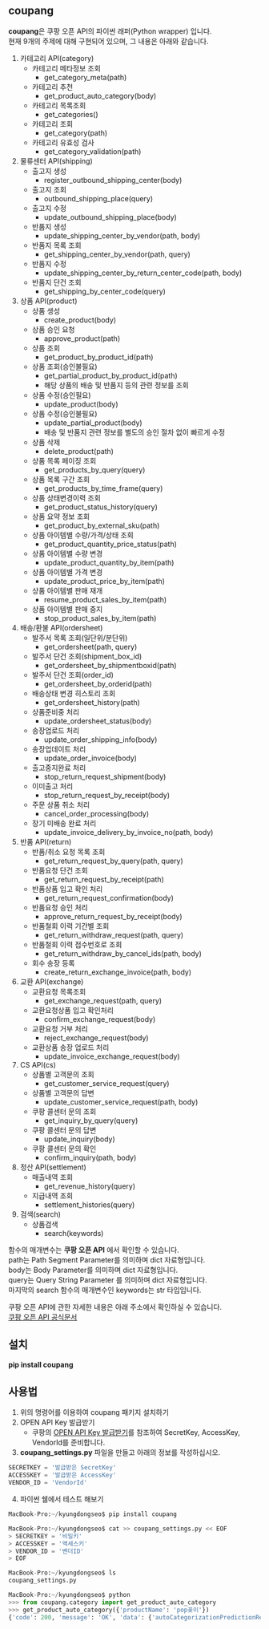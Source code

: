 coupang
-------
**coupang**은 쿠팡 오픈 API의 파이썬 래퍼(Python wrapper) 입니다.   
현재 9개의 주제에 대해 구현되어 있으며, 그 내용은 아래와 같습니다.      
1. 카테고리 API(category)
    - 카테고리 메타정보 조회
        * get_category_meta(path)
    - 카테고리 추천
        * get_product_auto_category(body)
    - 카테고리 목록조회
        * get_categories()
    - 카테고리 조회
        * get_category(path)
    - 카테고리 유효성 검사
        * get_category_validation(path)
2. 물류센터 API(shipping)
    - 출고지 생성
        * register_outbound_shipping_center(body)
    - 출고지 조회
        * outbound_shipping_place(query)
    - 출고지 수정
        * update_outbound_shipping_place(body)
    - 반품지 생성
        * update_shipping_center_by_vendor(path, body)
    - 반품지 목록 조회
        * get_shipping_center_by_vendor(path, query)
    - 반품지 수정
        * update_shipping_center_by_return_center_code(path, body)
    - 반품지 단건 조회
        * get_shipping_by_center_code(query)
3. 상품 API(product)
    - 상품 생성
        * create_product(body)
    - 상품 승인 요청
        * approve_product(path)
    - 상품 조회
        * get_product_by_product_id(path)
    - 상품 조회(승인불필요)
        * get_partial_product_by_product_id(path)
        * 해당 상품의 배송 및 반품지 등의 관련 정보를 조회
    - 상품 수정(승인필요)
        * update_product(body)
    - 상품 수정(승인불필요)
        * update_partial_product(body)
        * 배송 및 반품지 관련 정보를 별도의 승인 절차 없이 빠르게 수정
    - 상품 삭제
        * delete_product(path)
    - 상품 목록 페이징 조회
        * get_products_by_query(query)
    - 상품 목록 구간 조회
        * get_products_by_time_frame(query)
    - 상품 상태변경이력 조회
        * get_product_status_history(query)
    - 상품 요약 정보 조회
        * get_product_by_external_sku(path)
    - 상품 아이템별 수량/가격/상태 조회
        * get_product_quantity_price_status(path)
    - 상품 아이템별 수량 변경
        * update_product_quantity_by_item(path)
    - 상품 아이템별 가격 변경
        * update_product_price_by_item(path)
    - 상품 아이템별 판매 재개
        * resume_product_sales_by_item(path)
    - 상품 아이템별 판매 중지
        * stop_product_sales_by_item(path)
4. 배송/환불 API(ordersheet)
    - 발주서 목록 조회(일단위/분단위)
        * get_ordersheet(path, query)
    - 발주서 단건 조회(shipment_box_id)
        * get_ordersheet_by_shipmentboxid(path)
    - 발주서 단건 조회(order_id)
        * get_ordersheet_by_orderid(path)
    - 배송상태 변경 히스토리 조회
        * get_ordersheet_history(path)
    - 상품준비중 처리
        * update_ordersheet_status(body)
    - 송장업로드 처리
        * update_order_shipping_info(body)
    - 송장업데이트 처리
        * update_order_invoice(body)
    - 출고중지완료 처리
        * stop_return_request_shipment(body)
    - 이미출고 처리
        * stop_return_request_by_receipt(body)
    - 주문 상품 취소 처리
        * cancel_order_processing(body)
    - 장기 미배송 완료 처리
        * update_invoice_delivery_by_invoice_no(path, body)
5. 반품 API(return)
    - 반품/취소 요청 목록 조회
        * get_return_request_by_query(path, query)
    - 반품요청 단건 조회
        * get_return_request_by_receipt(path)
    - 반품상품 입고 확인 처리
        * get_return_request_confirmation(body)
    - 반품요청 승인 처리
        * approve_return_request_by_receipt(body)
    - 반품철회 이력 기간별 조회
        * get_return_withdraw_request(path, query)
    - 반품철회 이력 접수번호로 조회
        * get_return_withdraw_by_cancel_ids(path, body)
    - 회수 송장 등록
        * create_return_exchange_invoice(path, body)
6. 교환 API(exchange)
    - 교환요청 목록조회
        * get_exchange_request(path, query)
    - 교환요청상품 입고 확인처리
        * confirm_exchange_request(body)
    - 교환요청 거부 처리
        * reject_exchange_request(body)
    - 교환상품 송장 업로드 처리
        * update_invoice_exchange_request(body)
7. CS API(cs)
    - 상품별 고객문의 조회
        * get_customer_service_request(query)
    - 상품별 고객문의 답변
        * update_customer_service_request(path, body)
    - 쿠팡 콜센터 문의 조회
        * get_inquiry_by_query(query)
    - 쿠팡 콜센터 문의 답변
        * update_inquiry(body)
    - 쿠팡 콜센터 문의 확인
        * confirm_inquiry(path, body)
8. 정산 API(settlement)
    - 매출내역 조회
        * get_revenue_history(query)
    - 지급내역 조회
        * settlement_histories(query)
9. 검색(search)
    - 상품검색
        * search(keywords)
     
함수의 매개변수는 **쿠팡 오픈 API** 에서 확인할 수 있습니다.    
path는 Path Segment Parameter를 의미하며 dict 자료형입니다.    
body는 Body Parameter를 의미하며 dict 자료형입니다.    
query는 Query String Parameter 를 의미하며 dict 자료형입니다.    
마지막의 search 함수의 매개변수인 keywords는 str 타입입니다.    
     
쿠팡 오픈 API에 관한 자세한 내용은 아래 주소에서 확인하실 수 있습니다.   
[쿠팡 오픈 API 공식문서](https://developers.coupang.com/hc/ko)    

설치
----
**pip install coupang**   

사용법
-----
1. 위의 명령어를 이용하여 coupang 패키지 설치하기
2. OPEN API Key 발급받기
    - 쿠팡의 [OPEN API Key 발급받기](https://developers.coupang.com/hc/ko/articles/360033980613)를 참조하여 SecretKey, AccessKey, VendorId를 준비합니다. 
3. **coupang_settings.py** 파일을 만들고 아래의 정보를 작성하십시오.    
```python
SECRETKEY = '발급받은 SecretKey'
ACCESSKEY = '발급받은 AccessKey'
VENDOR_ID = 'VendorId'
```
4. 파이썬 쉘에서 테스트 해보기
```python
MacBook-Pro:~/kyungdongseo$ pip install coupang

MacBook-Pro:~/kyungdongseo$ cat >> coupang_settings.py << EOF 
> SECRETKEY = '비밀키'
> ACCESSKEY = '액세스키'
> VENDOR_ID = '벤더ID'
> EOF

MacBook-Pro:~/kyungdongseo$ ls
coupang_settings.py   

MacBook-Pro:~/kyungdongseo$ python
>>> from coupang.category import get_product_auto_category
>>> get_product_auto_category({'productName': 'pop꽂이'})
{'code': 200, 'message': 'OK', 'data': {'autoCategorizationPredictionResultType': 'SUCCESS', 'predictedCategoryId': '80060', 'predictedCategoryName': '아크릴/POP꽂이', 'comment': None}}
```
